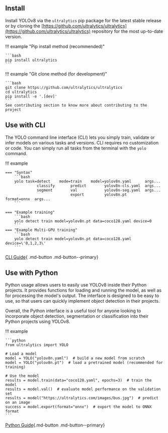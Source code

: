 ## Install

Install YOLOv8 via the `ultralytics` pip package for the latest stable release or by cloning
the [https://github.com/ultralytics/ultralytics](https://github.com/ultralytics/ultralytics) repository for the most
up-to-date version.

!!! example "Pip install method (recommended)"

    ```bash
    pip install ultralytics
    ```

!!! example "Git clone method (for development)"

    ```bash
    git clone https://github.com/ultralytics/ultralytics
    cd ultralytics
    pip install -e '.[dev]'
    ```
    See contributing section to know more about contributing to the project

## Use with CLI

The YOLO command line interface (CLI) lets you simply train, validate or infer models on various tasks and versions.
CLI requires no customization or code. You can simply run all tasks from the terminal with the `yolo` command.

!!! example

    === "Syntax"
        ```bash
        yolo task=detect    mode=train    model=yolov8n.yaml      args...
                  classify       predict        yolov8n-cls.yaml  args...
                  segment        val            yolov8n-seg.yaml  args...
                                 export         yolov8n.pt        format=onnx  args...
        ```

    === "Example training"
        ```bash
        yolo detect train model=yolov8n.pt data=coco128.yaml device=0
        ```
    === "Example Multi-GPU training"
        ```bash
        yolo detect train model=yolov8n.pt data=coco128.yaml device=\'0,1,2,3\'
        ```

[CLI Guide](cli.md){ .md-button .md-button--primary}

## Use with Python

Python usage allows users to easily use YOLOv8 inside their Python projects. It provides functions for loading and
running the model, as well as for processing the model's output. The interface is designed to be easy to use, so that
users can quickly implement object detection in their projects.

Overall, the Python interface is a useful tool for anyone looking to incorporate object detection, segmentation or
classification into their Python projects using YOLOv8.

!!! example

    ```python
    from ultralytics import YOLO

    # Load a model
    model = YOLO("yolov8n.yaml")  # build a new model from scratch
    model = YOLO("yolov8n.pt")  # load a pretrained model (recommended for training)
    
    # Use the model
    results = model.train(data="coco128.yaml", epochs=3)  # train the model
    results = model.val()  # evaluate model performance on the validation set
    results = model("https://ultralytics.com/images/bus.jpg")  # predict on an image
    success = model.export(format="onnx")  # export the model to ONNX format
    ```

[Python Guide](python.md){.md-button .md-button--primary}
